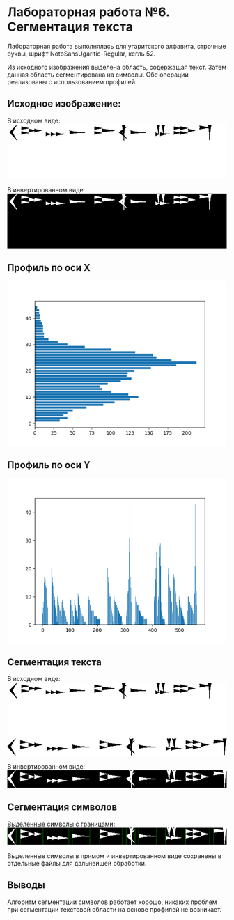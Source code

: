 # Лабораторная работа №6. Сегментация текста
Лабораторная работа выполнялась для угаритского алфавита, строчные буквы, шрифт NotoSansUgaritic-Regular, кегль 52.

Из исходного изображения выделена область, содержащая текст. Затем данная область сегментирована на символы. Обе операции реализованы с использованием профилей.

## Исходное изображение:
В исходном виде:
![](results/initial_sentence_black.bmp)

В инвертированном виде:
![](results/initial_sentence_white.bmp)

## Профиль по оси X
![](results/profile_x.png)

## Профиль по оси Y
![](results/profile_y.png)

## Сегментация текста
В исходном виде:![](results/initial_sentence_black.bmp)
![](results/sentence_black.bmp)

В инвертированном виде:
![](results/sentence_white.bmp)

## Сегментация символов
Выделенные символы с границами:
![](results/result.png)

Выделенные символы в прямом и инвертированном виде сохранены в отдельные файлы для дальнейшей обработки.

## Выводы
Алгоритм сегментации символов работает хорошо, никаких проблем при сегментации текстовой области на основе профилей не возникает.
